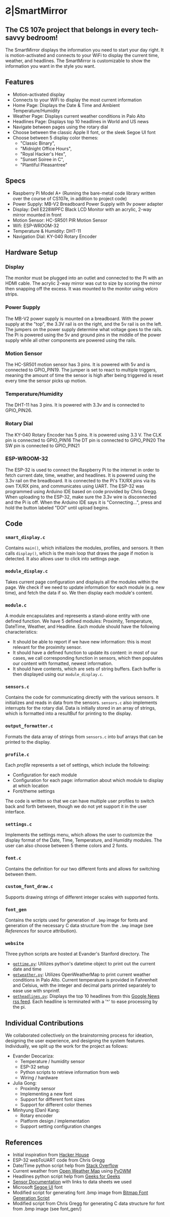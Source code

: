# Ƨ|SmartMirror
## The CS 107e project that belongs in every tech-savvy bedroom!

The SmartMirror displays the information you need to start your day right. It is motion-activated and connects to your WiFi to display the current time, weather, and headlines. The SmartMirror is customizable to show the information you want in the style you want.

## Features
+ Motion-activated display
+ Connects to your WiFi to display the most current information
+ Home Page: Displays the Date & Time and Ambient Temperature/Humidity
+ Weather Page: Displays current weather conditions in Palo Alto
+ Headlines Page: Displays top 10 headlines in World and US news
+ Navigate between pages using the rotary dial
+ Choose between the classic Apple II font, or the sleek Segoe UI font
+ Choose between 5 display color themes:
  - "Classic Binary",
  - "Midnight Office Hours",
  - "Royal Hacker's Hex",
  - "Sunset Soiree in C",
  - "Plantiful Pleasantree"
  
## Specs
+ Raspberry Pi Model A+ (Running the bare-metal code library written over the course of CS107e, in addition to project code)
+ Power Supply: MB-V2 Breadboard Power Supply with 9v power adapter 
+ Display: Dell E228WPFC Black LCD Monitor with an acrylic, 2-way mirror mounted in front
+ Motion Sensor: HC-SR501 PIR Motion Sensor
+ Wifi: ESP-WROOM-32
+ Temperature & Humidity: DHT-11
+ Navigation Dial: KY-040 Rotary Encoder

## Hardware Setup
### Display
The monitor must be plugged into an outlet and connected to the Pi with an HDMI cable. The acrylic 2-way mirror was cut to size by scoring the mirror then snapping off the excess. It was mounted to the monitor using velcro strips.

### Power Supply 
The MB-V2 power supply is mounted on a breadboard. With the power supply at the "top", the 3.3V rail is on the right, and the 5v rail is on the left. The jumpers on the power supply determine what voltage goes to the rails.
The Pi is powered using the 5v and ground pins in the middle of the power supply while all other components are powered using the rails. 

### Motion Sensor
The HC-SR501 motion sensor has 3 pins. It is powered with 5v and is connected to GPIO_PIN19. The jumper is set to react to multiple triggers, meaning the amount of time the sensor is high after being triggered is reset every time the sensor picks up motion. 

### Temperature/Humidity
The DHT-11 has 3 pins. It is powered with 3.3v and is connected to GPIO_PIN26. 

### Rotary Dial
The KY-040 Rotary Encoder has 5 pins. It is powered using 3.3 V. 
The CLK pin is connected to GPIO_PIN16
The DT pin is connected to GPIO_PIN20
The SW pin is connected to GPIO_PIN21

### ESP-WROOM-32
The ESP-32 is used to connect the Raspberry Pi to the internet in order to fetch current date, time, weather, and headlines. 
It is powered using the 3.3v rail on the breadboard. It is connected to the Pi's TX/RX pins via its own TX/RX pins, and communicates using UART. The ESP-32 was programmed using Arduino IDE based on code provided by Chris Gregg. When uploading to the ESP-32, make sure the 3.3v wire is disconnected and the Pi is off. When the Arduino IDE says it is "Connecting...", press and hold the button labeled "DOI" until upload begins. 

## Code
### `smart_display.c`
Contains `main()`, which initializes the modules, profiles, and sensors. It then calls `display()`, which is the main loop that draws the page if motion is detected. It also allows user to click into settings page. 

### `module_display.c`
Takes current page configuration and displayis all the modules within the page. We check if we need to update information for each module (e.g. new time), and fetch the data if so. We then display each module's content.

### `module.c`
A module encapsulates and represents a stand-alone entity with one defined function. We have 5 defined modules: Proximity, Temperature, DateTime, Weather, and Headline.
Each module should have the following characteristics:
- It should be able to report if we have new information: this is most relevant for the proximity sensor.
- It should have a defined function to update its content: in most of our cases, we call corresponding function in sensors, which then populates our content with formatted, newest information.
- It should have contents, which are sets of string buffers. Each buffer is then displayed using our `module_display.c`. 

### `sensors.c`
Contains the code for communicating directly with the various sensors. It initializes and reads in data from the sensors. 
`sensors.c` also implements interrupts for the rotary dial. Data is initially stored in an array of strings, which is formatted into a resultBuf for printing to the display. 

### `output_formatter.c`
Formats the data array of strings from `sensors.c` into buf arrays that can be printed to the display. 

### `profile.c`
Each *profile* represents a set of settings, which include the following:
- Configuration for each module
- Configuration for each page: information about which module to display at which location
- Font/theme settings

The code is written so that we can have multiple user profiles to switch back and forth between, though we do not yet support it in the user interface.

### `settings.c`
Implements the settings menu, which allows the user to customize the display format of the Date, Time, Temperature, and Humidity modules. The user can also choose between 5 theme colors and 2 fonts. 

### `font.c`
Contains the definition for our two different fonts and allows for switching between them.

### `custom_font_draw.c`
Supports drawing strings of different integer scales with supported fonts.

### `font_gen`
Contains the scripts used for generation of `.bmp` image for fonts and generation of the necessary C data structure from the `.bmp` image (see *References* for source attribution).

### `website`
Three python scripts are hosted at Evander's Stanford directory. The 
+ [`gettime.py`](http://web.stanford.edu/~evandeo/cgi-bin/gettime.py): Utilizes python's datetime object to print out the current date and time
+ [`getweather.py`](http://web.stanford.edu/~evandeo/cgi-bin/getweather.py): Utilizes OpenWeatherMap to print current weather conditions in Palo Alto. Current temperature is provided in Fahrenheit and Celsius, with the integer and decimal parts printed separately to ease use with snprintf.
+ [`getheadlines.py`](http://web.stanford.edu/~evandeo/cgi-bin/getheadlines.py): Displays the top 10 headlines from this [Google News rss feed](https://news.google.com/_/rss/search?q=reuters+news+-schedule&hl=en-US&gl=US&ceid=US:en). Each headline is terminated with a '^' to ease processing by the pi. 

## Individual Contributions 
We collaborated collectively on the brainstorming process for ideation, designing the user experience, and designing the system features. Individually, we split up the work for the project as follows:

+ Evander Deocariza:
    - Temperature / humidity sensor
    - ESP-32 setup
    - Python scripts to retrieve information from web
    - Wiring / hardware 
+ Julia Gong:
    - Proximity sensor
    - Implementing a new font
    - Support for different font sizes
    - Support for different color themes
+ Minhyung (Dan) Kang:
    - Rotary encoder
    - Platform design / implementation
    - Support setting configuration changes
     
 ## References
   * Initial inspiration from [Hacker House](https://hackaday.io/project/13466-raspberry-pi-smart-mirror)
   * ESP-32 webToUART code from Chris Gregg
   * Date/Time python script help from [Stack Overflow](https://stackoverflow.com/questions/415511/how-to-get-the-current-time-in-python)
   * Current weather from [Open Weather Map](https://openweathermap.org/) using [PyOWM](https://github.com/csparpa/pyowm/blob/master/README.md)
   * Headlines python script help from [Geeks for Geeks](https://www.geeksforgeeks.org/xml-parsing-python/)
   * [Sensor Documentation](https://docs.google.com/document/d/1Hm_y9nt_mcTnyMiRlPy4V0Iq8_okEj08ch4n8UUkzM0/edit?usp=sharing) with links to data sheets we used
   * Microsoft [Segoe UI](https://docs.microsoft.com/en-us/typography/font-list/segoe-ui) font
   * Modified script for generating font .bmp image from [Bitmap Font Generation Script](http://github.com/sole/snippets/blob/master/gimp/generate_bitmap_font/sole_generate_bitmap_font.py)
   * Modified script from Chris Gregg for generating C data structure for font from .bmp image (see font_gen/)

